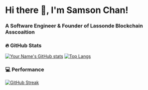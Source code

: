 # Hi there 👋, I'm Samson Chan! 
### A Software Engineer & Founder of Lassonde Blockchain Asscoaition

### 🔥 GitHub Stats

[![Your Name's GitHub stats](https://github-readme-stats.vercel.app/api?username=samsoncn&count_private=true&show_icons=true&theme=codeSTACKr)](https://github.com/anuraghazra/github-readme-stats)
[![Top Langs](https://github-readme-stats.vercel.app/api/top-langs/?username=samsoncn&layout=compact&theme=codeSTACKr)](https://github.com/anuraghazra/github-readme-stats)

### 💻 Performance 
[![GitHub Streak](https://github-readme-streak-stats.herokuapp.com/?user=samsoncn&theme=moltack)](https://github.com/DenverCoder1/github-readme-streak-stats)



